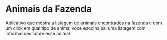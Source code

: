 # Animais da Fazenda

Aplicativo que mostra a listagem de animais encontrados na fazenda
e com um click em qual tipo de animal voce escolha
sai uma listagem com informacoes sobre esse animal
